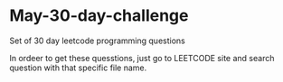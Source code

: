# May-30-day-challenge
Set of 30 day leetcode programming questions

In ordeer to get these quesstions, just go to LEETCODE site and search question with that specific file name.
